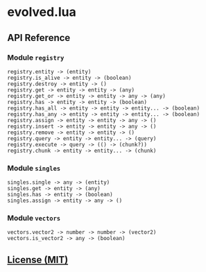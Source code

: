 # evolved.lua

## API Reference

### Module `registry`

```
registry.entity -> (entity)
registry.is_alive -> entity -> (boolean)
registry.destroy -> entity -> ()
registry.get -> entity -> entity -> (any)
registry.get_or -> entity -> entity -> any -> (any)
registry.has -> entity -> entity -> (boolean)
registry.has_all -> entity -> entity -> entity... -> (boolean)
registry.has_any -> entity -> entity -> entity... -> (boolean)
registry.assign -> entity -> entity -> any -> ()
registry.insert -> entity -> entity -> any -> ()
registry.remove -> entity -> entity -> ()
registry.query -> entity -> entity... -> (query)
registry.execute -> query -> (() -> (chunk?))
registry.chunk -> entity -> entity... -> (chunk)
```

### Module `singles`

```
singles.single -> any -> (entity)
singles.get -> entity -> (any)
singles.has -> entity -> (boolean)
singles.assign -> entity -> any -> ()
```

### Module `vectors`

```
vectors.vector2 -> number -> number -> (vector2)
vectors.is_vector2 -> any -> (boolean)
```

## [License (MIT)](./LICENSE.md)
